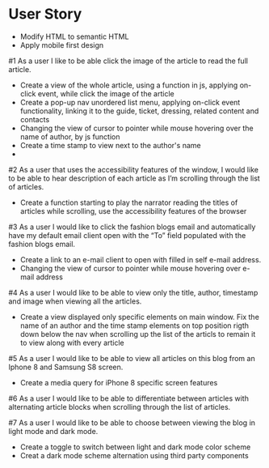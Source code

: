 # User Story 

* Modify HTML to semantic HTML
* Apply mobile first design

#1  As a user I like to be able click the image of the article to read the full article.

* Create a view of the whole article, using a function in js, applying on-click event, while click the image of the article
* Create a pop-up nav unordered list menu, applying on-click event functionality, linking it to the guide, ticket, dressing, related content and contacts 
* Changing the view of cursor to pointer while mouse hovering over the name of author, by js function
* Create a time stamp to view next to the author's name 
* 

#2 As a user that uses the accessibility features of the window, I would like to be able to hear description of each article as I’m scrolling through the list of articles.

* Create a function starting to play the narrator reading the titles of articles while scrolling, use the accessibility features of the browser 

#3 As a user I would like to click the fashion blogs email and automatically have my default email client open with the “To” field populated with the fashion blogs email.

* Create a link to an e-mail client to open with filled in self e-mail address.
* Changing the view of cursor to pointer while mouse hovering over e-mail address

#4 As a user I would like to be able to view only the title, author, timestamp and image when viewing all the articles.

* Create a view displayed only specific elements on main window. Fix the name of an author and the time stamp elements on top position rigth down below the nav when scrolling up the list of the articls to remain it to view along with every article

#5 As a user I would like to be able to view all articles on this blog from an Iphone 8 and Samsung S8 screen.

* Create a media query for iPhone 8 specific screen features

#6 As a user I would like to be able to differentiate between articles with alternating article blocks when scrolling through the list of articles.

#7 As a user I would like to be able to choose between viewing the blog in light mode and dark mode.

* Create a toggle to switch between light and dark mode color scheme
* Creat a dark mode scheme alternation using third party components
